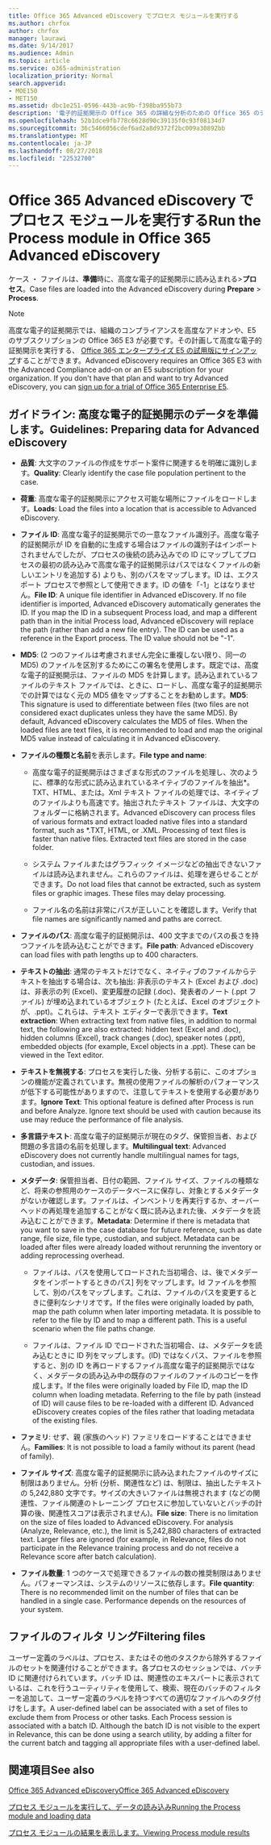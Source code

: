 ```yaml
---
title: Office 365 Advanced eDiscovery でプロセス モジュールを実行する
ms.author: chrfox
author: chrfox
manager: laurawi
ms.date: 9/14/2017
ms.audience: Admin
ms.topic: article
ms.service: o365-administration
localization_priority: Normal
search.appverid:
- MOE150
- MET150
ms.assetid: dbc1e251-0596-443b-ac9b-f398ba955b73
description: '電子的証拠開示の Office 365 の詳細な分析のための Office 365 のデータ、大文字のファイルの準備に関するガイドラインについて説明します。  '
ms.openlocfilehash: 52b1dce9fb778c6628d90c39135f0c93f08134d7
ms.sourcegitcommit: 36c5466056cdef6ad2a8d9372f2bc009a30892bb
ms.translationtype: MT
ms.contentlocale: ja-JP
ms.lasthandoff: 08/27/2018
ms.locfileid: "22532700"
---
```

# <a name="run-the-process-module-in-office-365-advanced-ediscovery"></a><span data-ttu-id="ed54f-103">Office 365 Advanced eDiscovery でプロセス モジュールを実行する</span><span class="sxs-lookup"><span data-stu-id="ed54f-103">Run the Process module in Office 365 Advanced eDiscovery</span></span>

<span data-ttu-id="ed54f-104">ケース ・ ファイルは、**準備**時に、高度な電子的証拠開示に読み込まれる\>**プロセス**。</span><span class="sxs-lookup"><span data-stu-id="ed54f-104">Case files are loaded into the Advanced eDiscovery during **Prepare** \> **Process**.</span></span> 
  
> [!NOTE]
> <span data-ttu-id="ed54f-p101">高度な電子的証拠開示では、組織のコンプライアンスを高度なアドオンや、E5 のサブスクリプションの Office 365 E3 が必要です。その計画して高度な電子的証拠開示を実行する、 [Office 365 エンタープライズ E5 の試用版にサインアップ](https://go.microsoft.com/fwlink/p/?LinkID=698279)することができます。</span><span class="sxs-lookup"><span data-stu-id="ed54f-p101">Advanced eDiscovery requires an Office 365 E3 with the Advanced Compliance add-on or an E5 subscription for your organization. If you don't have that plan and want to try Advanced eDiscovery, you can [sign up for a trial of Office 365 Enterprise E5](https://go.microsoft.com/fwlink/p/?LinkID=698279).</span></span> 
  
## <a name="guidelines-preparing-data-for-advanced-ediscovery"></a><span data-ttu-id="ed54f-107">ガイドライン: 高度な電子的証拠開示のデータを準備します。</span><span class="sxs-lookup"><span data-stu-id="ed54f-107">Guidelines: Preparing data for Advanced eDiscovery</span></span>

- <span data-ttu-id="ed54f-108">**品質**: 大文字のファイルの作成をサポート案件に関連するを明確に識別します。</span><span class="sxs-lookup"><span data-stu-id="ed54f-108">**Quality**: Clearly identify the case file population pertinent to the case.</span></span>
    
- <span data-ttu-id="ed54f-109">**荷重**: 高度な電子的証拠開示にアクセス可能な場所にファイルをロードします。</span><span class="sxs-lookup"><span data-stu-id="ed54f-109">**Loads**: Load the files into a location that is accessible to Advanced eDiscovery.</span></span>
    
- <span data-ttu-id="ed54f-p102">**ファイル ID**: 高度な電子的証拠開示での一意なファイル識別子。高度な電子的証拠開示が ID を自動的に生成する場合はファイルの識別子はインポートされませんでしたが、プロセスの後続の読み込みでの ID にマップしてプロセスの最初の読み込みで高度な電子的証拠開示はパスではなくファイルの新しいエントリを追加する) よりも、別のパスをマップします。ID は、エクスポート プロセスで参照として使用できます。ID の値を「-1」とはなりません。</span><span class="sxs-lookup"><span data-stu-id="ed54f-p102">**File ID**: A unique file identifier in Advanced eDiscovery. If no file identifier is imported, Advanced eDiscovery automatically generates the ID. If you map the ID in a subsequent Process load, and map a different path than in the initial Process load, Advanced eDiscovery will replace the path (rather than add a new file entry). The ID can be used as a reference in the Export process. The ID value should not be "-1".</span></span>
    
- <span data-ttu-id="ed54f-p103">**MD5**: (2 つのファイルは考慮されません完全に重複しない限り、同一の MD5) のファイルを区別するためにこの署名を使用します。既定では、高度な電子的証拠開示は、ファイルの MD5 を計算します。読み込まれているファイルのテキスト ファイルでは、ときに、ロードし、高度な電子的証拠開示での計算ではなく元の MD5 値をマップすることをお勧めします。</span><span class="sxs-lookup"><span data-stu-id="ed54f-p103">**MD5**: This signature is used to differentiate between files (two files are not considered exact duplicates unless they have the same MD5). By default, Advanced eDiscovery calculates the MD5 of files. When the loaded files are text files, it is recommended to load and map the original MD5 value instead of calculating it in Advanced eDiscovery.</span></span>
    
- <span data-ttu-id="ed54f-118">**ファイルの種類と名前**を表示します。</span><span class="sxs-lookup"><span data-stu-id="ed54f-118">**File type and name**:</span></span>
    
  - <span data-ttu-id="ed54f-p104">高度な電子的証拠開示はさまざまな形式のファイルを処理し、次のように、標準的な形式に読み込まれているネイティブのファイルを抽出\*。TXT、HTML、または。Xml テキスト ファイルの処理では、ネイティブのファイルよりも高速です。抽出されたテキスト ファイルは、大文字のフォルダーに格納されます。</span><span class="sxs-lookup"><span data-stu-id="ed54f-p104">Advanced eDiscovery can process files of various formats and extract loaded native files into a standard format, such as \*.TXT, HTML, or .XML. Processing of text files is faster than native files. Extracted text files are stored in the case folder.</span></span>
    
  - <span data-ttu-id="ed54f-p105">システム ファイルまたはグラフィック イメージなどの抽出できないファイルは読み込まれません。これらのファイルは、処理を遅らせることができます。</span><span class="sxs-lookup"><span data-stu-id="ed54f-p105">Do not load files that cannot be extracted, such as system files or graphic images. These files may delay processing.</span></span>
    
  - <span data-ttu-id="ed54f-124">ファイル名の名前は非常にパスが正しいことを確認します。</span><span class="sxs-lookup"><span data-stu-id="ed54f-124">Verify that file names are significantly named and paths are correct.</span></span>
    
- <span data-ttu-id="ed54f-125">**ファイルのパス**: 高度な電子的証拠開示は、400 文字までのパスの長さを持つファイルを読み込むことができます。</span><span class="sxs-lookup"><span data-stu-id="ed54f-125">**File path**: Advanced eDiscovery can load files with path lengths up to 400 characters.</span></span>
    
- <span data-ttu-id="ed54f-p106">**テキストの抽出**: 通常のテキストだけでなく、ネイティブのファイルからテキストを抽出する場合は、次も抽出: 非表示のテキスト (Excel および .doc) は、非表示の列 (Excel)、変更履歴の記録 (.doc)、発表者のノート (.ppt ファイル) が埋め込まれているオブジェクト (たとえば、Excel のオブジェクトが、.ppt)。これらは、テキスト エディターで表示できます。</span><span class="sxs-lookup"><span data-stu-id="ed54f-p106">**Text extraction**: When extracting text from native files, in addition to normal text, the following are also extracted: hidden text (Excel and .doc), hidden columns (Excel), track changes (.doc), speaker notes (.ppt), embedded objects (for example, Excel objects in a .ppt). These can be viewed in the Text editor.</span></span>
    
- <span data-ttu-id="ed54f-p107">**テキストを無視する**: プロセスを実行した後、分析する前に、このオプションの機能が定義されています。無視の使用ファイルの解析のパフォーマンスが低下する可能性がありますので、注意してテキストを使用する必要があります。</span><span class="sxs-lookup"><span data-stu-id="ed54f-p107">**Ignore Text**: This optional feature is defined after Process is run and before Analyze. Ignore text should be used with caution because its use may reduce the performance of file analysis.</span></span>
    
- <span data-ttu-id="ed54f-130">**多言語テキスト**: 高度な電子的証拠開示が現在のタグ、保管担当者、および問題の多言語の名前を処理します。</span><span class="sxs-lookup"><span data-stu-id="ed54f-130">**Multilingual text**: Advanced eDiscovery does not currently handle multilingual names for tags, custodian, and issues.</span></span>
    
- <span data-ttu-id="ed54f-p108">**メタデータ**: 保管担当者、日付の範囲、ファイル サイズ、ファイルの種類など、将来の参照用のケースのデータベースに保存し、対象とするメタデータがないか確認します。ファイルは、インベントリを再実行するか、オーバーヘッドの再処理を追加することがなく既に読み込まれた後、メタデータを読み込むことができます。</span><span class="sxs-lookup"><span data-stu-id="ed54f-p108">**Metadata**: Determine if there is metadata that you want to save in the case database for future reference, such as date range, file size, file type, custodian, and subject. Metadata can be loaded after files were already loaded without rerunning the inventory or adding reprocessing overhead.</span></span> 
    
  - <span data-ttu-id="ed54f-p109">ファイルは、パスを使用してロードされた当初場合、は、後でメタデータをインポートするときのパス] 列をマップします。Id ファイルを参照して、別のパスをマップします。これは、ファイルのパスを変更するときに便利なシナリオです。</span><span class="sxs-lookup"><span data-stu-id="ed54f-p109">If the files were originally loaded by path, map the path column when later importing metadata. It is possible to refer to the file by ID and to map a different path. This is a useful scenario when the file paths change.</span></span>
    
  - <span data-ttu-id="ed54f-p110">ファイルは、ファイル ID でロードされた当初場合、は、メタデータを読み込むときに ID 列をマップします。(ID) ではなくパス、ファイルを参照すると、別の ID を再ロードするファイル高度な電子的証拠開示ではなく、メタデータの読み込み中の既存のファイルのファイルのコピーを作成します。</span><span class="sxs-lookup"><span data-stu-id="ed54f-p110">If the files were originally loaded by File ID, map the ID column when loading metadata. Referring to the file by path (instead of ID) will cause files to be re-loaded with a different ID. Advanced eDiscovery creates copies of the files rather that loading metadata of the existing files.</span></span>
    
- <span data-ttu-id="ed54f-139">**ファミリ**: せず、親 (家族のヘッド) ファミリをロードすることはできません。</span><span class="sxs-lookup"><span data-stu-id="ed54f-139">**Families**: It is not possible to load a family without its parent (head of family).</span></span> 
    
- <span data-ttu-id="ed54f-p111">**ファイル サイズ**: 高度な電子的証拠開示に読み込まれたファイルのサイズに制限はありません。分析 (分析、関連性など) は、制限は、抽出したテキストの 5,242,880 文字です。サイズの大きいファイルは無視されます (などの関連性、ファイル関連のトレーニング プロセスに参加していないとバッチの計算の後、関連性スコアは表示されません)。</span><span class="sxs-lookup"><span data-stu-id="ed54f-p111">**File size**: There is no limitation on the size of files loaded to Advanced eDiscovery. For analysis (Analyze, Relevance, etc.), the limit is 5,242,880 characters of extracted text. Larger files are ignored (for example, in Relevance, files do not participate in the Relevance training process and do not receive a Relevance score after batch calculation).</span></span>
    
- <span data-ttu-id="ed54f-p112">**ファイル数量**: 1 つのケースで処理できるファイルの数の推奨制限はありません。パフォーマンスは、システムのリソースに依存します。</span><span class="sxs-lookup"><span data-stu-id="ed54f-p112">**File quantity**: There is no recommended limit on the number of files that can be handled in a single case. Performance depends on the resources of your system.</span></span> 
    
## <a name="filtering-files"></a><span data-ttu-id="ed54f-145">ファイルのフィルタ リング</span><span class="sxs-lookup"><span data-stu-id="ed54f-145">Filtering files</span></span>

<span data-ttu-id="ed54f-p113">ユーザー定義のラベルは、プロセス、またはその他のタスクから除外するファイルのセットを関連付けることができます。各プロセスのセッションでは、バッチ ID に関連付けられています。バッチ ID は、関連性のエキスパートに表示されているは、これを行うユーティリティを使用して、検索、現在のバッチのフィルターを追加して、ユーザー定義のラベルを持つすべての適切なファイルへのタグ付けをします。</span><span class="sxs-lookup"><span data-stu-id="ed54f-p113">A user-defined label can be associated with a set of files to exclude them from Process or other tasks. Each Process session is associated with a batch ID. Although the batch ID is not visible to the expert in Relevance, this can be done using a search utility, by adding a filter for the current batch and tagging all appropriate files with a user-defined label.</span></span> 
  
## <a name="see-also"></a><span data-ttu-id="ed54f-149">関連項目</span><span class="sxs-lookup"><span data-stu-id="ed54f-149">See also</span></span>

[<span data-ttu-id="ed54f-150">Office 365 Advanced eDiscovery</span><span class="sxs-lookup"><span data-stu-id="ed54f-150">Office 365 Advanced eDiscovery</span></span>](office-365-advanced-ediscovery.md)
  
[<span data-ttu-id="ed54f-151">プロセス モジュールを実行して、データの読み込み</span><span class="sxs-lookup"><span data-stu-id="ed54f-151">Running the Process module and loading data</span></span>](run-the-process-module-and-load-data-in-advanced-ediscovery.md)
  
[<span data-ttu-id="ed54f-152">プロセス モジュールの結果を表示します。</span><span class="sxs-lookup"><span data-stu-id="ed54f-152">Viewing Process module results</span></span>](view-process-module-results-in-advanced-ediscovery.md)

